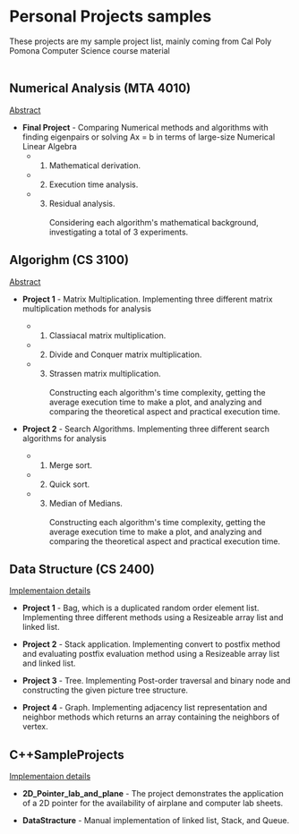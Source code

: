 # Personal Projects samples
These projects are my sample project list, mainly coming from Cal Poly Pomona Computer Science course material
<br><br>
## Numerical Analysis (MTA 4010)
[Abstract](https://github.com/keiakihito/PersonalProjects/tree/main/NumericalAnalysis)
 - **Final Project** - Comparing Numerical methods and algorithms with finding eigenpairs or solving Ax = b in terms of large-size Numerical Linear Algebra<br> 
    * 1. Mathematical derivation.
    * 2. Execution time analysis.
    * 3. Residual analysis.
 <br><br>Considering each algorithm's mathematical background, investigating a total of 3 experiments.

## Algorighm (CS 3100)
[Abstract](https://github.com/keiakihito/PersonalProjects/tree/main/Algorighm)
 - **Project 1** - Matrix Multiplication. Implementing three different matrix multiplication methods for analysis<br> 
    * 1. Classiacal matrix multiplication.
    * 2. Divide and Conquer matrix multiplication.
    * 3. Strassen matrix multiplication.
 <br><br>Constructing each algorithm's time complexity, getting the average execution time to make a plot, and analyzing and comparing the theoretical aspect and practical execution time. 

 - **Project 2** - Search Algorithms. Implementing three different search algorithms for analysis<br> 
    * 1. Merge sort.
    * 2. Quick sort.
    * 3. Median of Medians.
 <br><br>Constructing each algorithm's time complexity, getting the average execution time to make a plot, and analyzing and comparing the theoretical aspect and practical execution time. 

## Data Structure (CS 2400)
[Implementaion details](https://github.com/keiakihito/PersonalProjects/tree/main/DataStructure)
 - **Project 1** - Bag, which is a duplicated random order element list. Implementing three different methods using a Resizeable array list and linked list.

 - **Project 2** - Stack application. Implementing convert to postfix method and evaluating postfix evaluation method using a Resizeable array list and linked list.

 - **Project 3** - Tree. Implementing Post-order traversal and binary node and constructing the given picture tree structure. 

 - **Project 4** - Graph. Implementing adjacency list representation and neighbor methods which returns an array containing the neighbors of vertex. 


## C++SampleProjects
[Implementaion details](https://github.com/keiakihito/PersonalProjects/tree/main/C%2B%2BSampleProjects)
- **2D_Pointer_lab_and_plane** - The project demonstrates the application of a 2D pointer for the availability of airplane and computer lab sheets.

- **DataStracture** - Manual implementation of linked list, Stack, and Queue.
